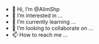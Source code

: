 - 👋 Hi, I’m @AlimShp
- 👀 I’m interested in ...
- 🌱 I’m currently learning ...
- 💞️ I’m looking to collaborate on ...
- 📫 How to reach me ...

<!---
AlimShp/AlimShp is a ✨ special ✨ repository because its `README.md` (this file) appears on your GitHub profile.
You can click the Preview link to take a look at your changes.
--->
